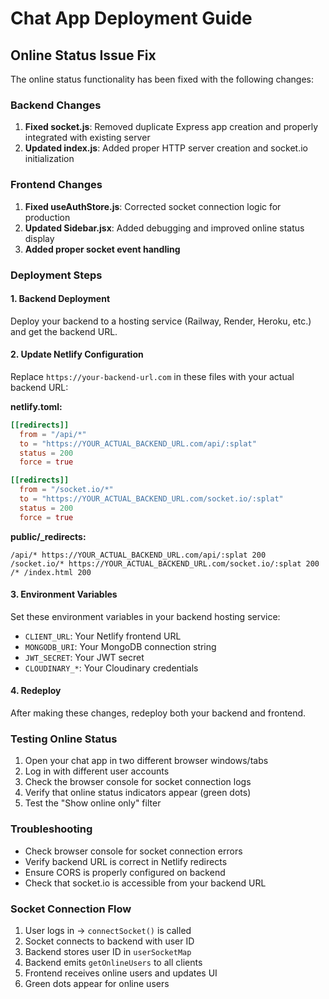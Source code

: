 # Chat App Deployment Guide

## Online Status Issue Fix

The online status functionality has been fixed with the following changes:

### Backend Changes
1. **Fixed socket.js**: Removed duplicate Express app creation and properly integrated with existing server
2. **Updated index.js**: Added proper HTTP server creation and socket.io initialization

### Frontend Changes
1. **Fixed useAuthStore.js**: Corrected socket connection logic for production
2. **Updated Sidebar.jsx**: Added debugging and improved online status display
3. **Added proper socket event handling**

### Deployment Steps

#### 1. Backend Deployment
Deploy your backend to a hosting service (Railway, Render, Heroku, etc.) and get the backend URL.

#### 2. Update Netlify Configuration
Replace `https://your-backend-url.com` in these files with your actual backend URL:

**netlify.toml:**
```toml
[[redirects]]
  from = "/api/*"
  to = "https://YOUR_ACTUAL_BACKEND_URL.com/api/:splat"
  status = 200
  force = true

[[redirects]]
  from = "/socket.io/*"
  to = "https://YOUR_ACTUAL_BACKEND_URL.com/socket.io/:splat"
  status = 200
  force = true
```

**public/_redirects:**
```
/api/* https://YOUR_ACTUAL_BACKEND_URL.com/api/:splat 200
/socket.io/* https://YOUR_ACTUAL_BACKEND_URL.com/socket.io/:splat 200
/* /index.html 200
```

#### 3. Environment Variables
Set these environment variables in your backend hosting service:
- `CLIENT_URL`: Your Netlify frontend URL
- `MONGODB_URI`: Your MongoDB connection string
- `JWT_SECRET`: Your JWT secret
- `CLOUDINARY_*`: Your Cloudinary credentials

#### 4. Redeploy
After making these changes, redeploy both your backend and frontend.

### Testing Online Status
1. Open your chat app in two different browser windows/tabs
2. Log in with different user accounts
3. Check the browser console for socket connection logs
4. Verify that online status indicators appear (green dots)
5. Test the "Show online only" filter

### Troubleshooting
- Check browser console for socket connection errors
- Verify backend URL is correct in Netlify redirects
- Ensure CORS is properly configured on backend
- Check that socket.io is accessible from your backend URL

### Socket Connection Flow
1. User logs in → `connectSocket()` is called
2. Socket connects to backend with user ID
3. Backend stores user ID in `userSocketMap`
4. Backend emits `getOnlineUsers` to all clients
5. Frontend receives online users and updates UI
6. Green dots appear for online users
